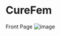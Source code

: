 <h1>CureFem</h1>

Front Page
![image](https://user-images.githubusercontent.com/86596711/221600187-946157c5-cfea-433d-acb4-5aa9329db3b0.png)
